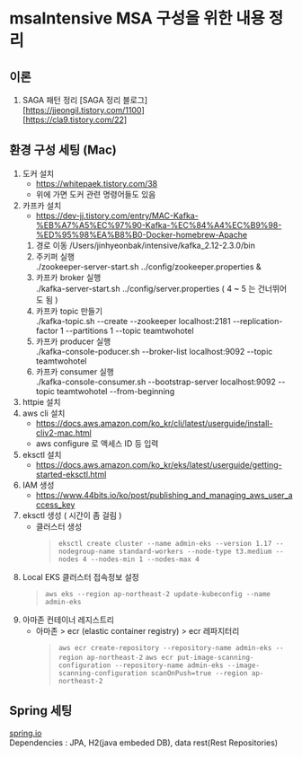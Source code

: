 msaIntensive MSA 구성을 위한 내용 정리
=============================

## 이론
1. SAGA 패턴 정리
[SAGA 정리 블로그]  
    [https://jjeongil.tistory.com/1100]  
    [https://cla9.tistory.com/22]

## 환경 구성 세팅 (Mac)
1. 도커 설치
    - https://whitepaek.tistory.com/38
    - 위에 가면 도커 관련 명령어들도 있음
2. 카프카 설치
    - https://dev-jj.tistory.com/entry/MAC-Kafka-%EB%A7%A5%EC%97%90-Kafka-%EC%84%A4%EC%B9%98-%ED%95%98%EA%B8%B0-Docker-homebrew-Apache
    1. 경로 이동 /Users/jinhyeonbak/intensive/kafka_2.12-2.3.0/bin
    2. 주키퍼 실행  
     ./zookeeper-server-start.sh ../config/zookeeper.properties &
    3. 카프카 broker 실행  
     ./kafka-server-start.sh ../config/server.properties
    ( 4 ~ 5 는 건너뛰어도 됨 )
    4. 카프카 topic 만들기  
     ./kafka-topic.sh --create --zookeeper localhost:2181 --replication-factor 1 --partitions 1 --topic teamtwohotel
    5. 카프카 producer 실행  
     ./kafka-console-poducer.sh --broker-list localhost:9092 --topic teamtwohotel
    6. 카프카 consumer 실행  
     ./kafka-console-consumer.sh --bootstrap-server localhost:9092 --topic teamtwohotel --from-beginning
3. httpie 설치
4. aws cli 설치
    - https://docs.aws.amazon.com/ko_kr/cli/latest/userguide/install-cliv2-mac.html
    - aws configure 로 액세스 ID 등 입력
5. eksctl 설치
    - https://docs.aws.amazon.com/ko_kr/eks/latest/userguide/getting-started-eksctl.html
6. IAM 생성
    - https://www.44bits.io/ko/post/publishing_and_managing_aws_user_access_key
7. eksctl 생성 ( 시간이 좀 걸림 )
    - 클러스터 생성
        > `eksctl create cluster --name admin-eks --version 1.17 --nodegroup-name standard-workers --node-type t3.medium --nodes 4 --nodes-min 1 --nodes-max 4`
8. Local EKS 클러스터 접속정보 설정
    > `aws eks --region ap-northeast-2 update-kubeconfig --name admin-eks`
9. 아마존 컨테이너 레지스트리
    - 아마존 > ecr (elastic container registry) > ecr 레파지터리
        > `aws ecr create-repository --repository-name admin-eks --region ap-northeast-2`
        > `aws ecr put-image-scanning-configuration --repository-name admin-eks --image-scanning-configuration scanOnPush=true --region ap-northeast-2`
## Spring 세팅
[spring.io](start.spring.io)  
Dependencies : JPA, H2(java embeded DB), data rest(Rest Repositories)
